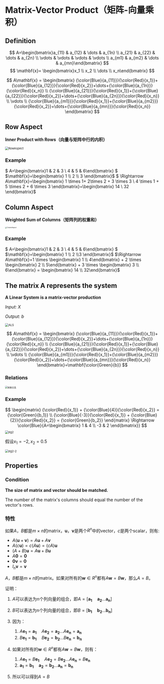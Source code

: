 # Matrix-Vector Product（矩阵-向量乘积）

## Definition

$$
A=\begin{bmatrix}a_{11} & a_{12} & \dots & a_{1n} \\ a_{21} & a_{22} & \dots & a_{2n} \\ \vdots & \vdots & \vdots & \vdots \\ a_{m1} & a_{m2} & \dots & a_{mn}\end{bmatrix}
$$
$$
\mathbf{x}= \begin{bmatrix}x_1 \\ x_2 \\ \dots \\ x_n\end{bmatrix}
$$

$$
A\mathbf{x} = \begin{bmatrix}
 {\color{Blue}{a_{11}}}{\color{Red}{x_1}}+{\color{Blue}{a_{12}}}{\color{Red}{x_2}}+\dots+{\color{Blue}{a_{1n}}}{\color{Red}{x_n}}  \\
 {\color{Blue}{a_{21}}}{\color{Red}{x_1}}+{\color{Blue}{a_{22}}}{\color{Red}{x_2}}+\dots+{\color{Blue}{a_{2n}}}{\color{Red}{x_n}} \\
 \vdots \\
{\color{Blue}{a_{m1}}}{\color{Red}{x_1}}+{\color{Blue}{a_{m2}}}{\color{Red}{x_2}}+\dots+{\color{Blue}{a_{mn}}}{\color{Red}{x_n}}
\end{bmatrix}
$$

## Row Aspect

**Inner Product with Rows（向量与矩阵中行的内积）**

<img src="RowAspect.jpg" alt="RowAspect" style="zoom:67%;" />

### Example

$ A=\begin{bmatrix}1 & 2 & 3 \\ 4 & 5 & 6\end{bmatrix} $ $\mathbf{x}=\begin{bmatrix} 1 \\ 2 \\ 3 \end{bmatrix}$ $ \Rightarrow A\mathbf{x}=\begin{bmatrix} 1 \times 1+ 2\times 2 + 3 \times 3 \\ 4 \times 1 + 5 \times 2 + 6 \times 3 \end{bmatrix}=\begin{bmatrix} 14 \\ 32 \end{bmatrix}$

## Column Aspect

**Weighted Sum of Columns（矩阵列的权重和）**

<img src="ColumnAspect.jpg" alt="ColumnAspect" style="zoom: 33%;" />

### Example

$ A=\begin{bmatrix}1 & 2 & 3 \\ 4 & 5 & 6\end{bmatrix} $ $\mathbf{x}=\begin{bmatrix} 1 \\ 2 \\3 \end{bmatrix}$ $\Rightarrow A\mathbf{x}=1 \times \begin{bmatrix} 1 \\ 4\end{bmatrix} + 2 \times \begin{bmatrix} 2 \\ 5\end{bmatrix} + 3 \times \begin{bmatrix} 3 \\ 6\end{bmatrix} = \begin{bmatrix} 14 \\ 32\end{bmatrix}$



## The matrix A represents the system

**A Linear System is a matrix-vector production**



*Input: X*

*Output: b*



<img src="ALS.jpg" alt="ALS" style="zoom:67%;" />


$$
A\mathbf{x} = \begin{bmatrix}
 {\color{Blue}{a_{11}}}{\color{Red}{x_1}}+{\color{Blue}{a_{12}}}{\color{Red}{x_2}}+\dots+{\color{Blue}{a_{1n}}}{\color{Red}{x_n}}  \\
 {\color{Blue}{a_{21}}}{\color{Red}{x_1}}+{\color{Blue}{a_{22}}}{\color{Red}{x_2}}+\dots+{\color{Blue}{a_{2n}}}{\color{Red}{x_n}} \\
 \vdots \\
{\color{Blue}{a_{m1}}}{\color{Red}{x_1}}+{\color{Blue}{a_{m2}}}{\color{Red}{x_2}}+\dots+{\color{Blue}{a_{mn}}}{\color{Red}{x_n}}
\end{bmatrix}=\mathbf{\color{Green}{b}}
$$



### Relations

<img src="zj.jpg" alt="转换关系" style="zoom:50%;" />



### Example


$$
\begin{matrix} {\color{Red}{x_1}} + {\color{Blue}{4}}{\color{Red}{x_2}} = {\color{Green}{b_1}} \\ {\color{Blue}{-3}}{\color{Red}{x_1}} + {\color{Blue}{2}}{\color{Red}{x_2}} = {\color{Green}{b_2}} \end{matrix} \Rightarrow \color{Blue}{A=\begin{bmatrix} 1 & 4 \\ -3 & 2  \end{bmatrix}}
$$
<img src="eg2.jpg" alt="eg2" style="zoom:67%;" />

假设$x_1=-2, x_2=0.5$

<img src="eg2-2.jpg" alt="eg2-2" style="zoom:67%;" />

## Properties

### Condition

**The size of matrix and vector should be matched.**

The number of the matrix's columns should equal the number of  the vector's rows.

### 特性

如果$A$，$B$都是$m \times n$的matrix，$\mathbf{u}$，$\mathbf{v}$是两个$R^n$中的vector，$c$是两个scalar，则有:

* $A(\mathbf{u}+\mathbf{v})=A\mathbf{u}+A\mathbf{v}$
* $A(c\mathbf{u})=c(A\mathbf{u})=(cA)\mathbf{u}$
* $(A+B)\mathbf{u}=A\mathbf{u}+B\mathbf{u}$
* $A\mathbf{0}=\mathbf{0}$
* $\mathbf{0}\mathbf{v}=\mathbf{0}$
* $I_n \mathbf{v}=\mathbf{v}$



$A$，$B$都是$m \times n$的matrix。如果对所有的$\mathbf{w} \in R^n$都有$A\mathbf{w}=B\mathbf{w}$，那么$A=B$。

证明：

1. $A$可以表达为n个列向量的组合，即$A=[\mathbf{a_1} \quad \mathbf{a_2} \dots \mathbf{a_n}]$

2. $B$可以表达为n个列向量的组合，即$B=[\mathbf{b_1} \quad \mathbf{b_2} \dots \mathbf{b_n}]$

3. 因为：

   1. $A\mathbf{e_1}=\mathbf{a_1} \quad A\mathbf{e_2}=\mathbf{a_2} \dots A\mathbf{e_n}=\mathbf{a_n}$
   2. $B\mathbf{e_1}=\mathbf{b_1} \quad B\mathbf{e_2}=\mathbf{b_2} \dots B\mathbf{e_n}=\mathbf{b_n}$

4. 如果对所有的$\mathbf{w} \in R^n$都有$A\mathbf{w}=B\mathbf{w}$，则有：

   1. $A\mathbf{e_1}=B\mathbf{e_1} \quad A\mathbf{e_2}=B\mathbf{e_2} \dots A\mathbf{e_n}=B\mathbf{e_n}$
   2. $\mathbf{a_1}=\mathbf{b_1} \quad \mathbf{a_2}=\mathbf{b_2} \dots \mathbf{a_n}=\mathbf{b_n}$

5. 所以可以得到$A=B$

   

